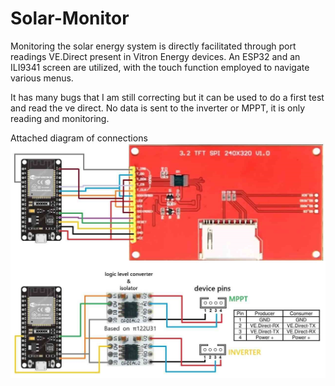 # Solar-Monitor
Monitoring the solar energy system is directly facilitated through port readings VE.Direct present in Vitron Energy devices. An ESP32 and an ILI9341 screen are utilized, with the touch function employed to navigate various menus.

It has many bugs that I am still correcting but it can be used to do a first test and read the ve direct. No data is sent to the inverter or MPPT, it is only reading and monitoring.

Attached diagram of connections
![Image](SolarMonitor.jpg)
